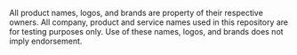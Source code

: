 All product names, logos, and brands are property of their respective owners. All company, product and service names used in this repository are for testing purposes only. Use of these names, logos, and brands does not imply endorsement.
